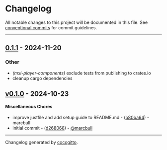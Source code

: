 # Changelog
All notable changes to this project will be documented in this file. See [conventional commits](https://www.conventionalcommits.org/) for commit guidelines.

- - -

## [0.1.1](https://github.com/x-software-com/mxl-crates/compare/mxl-player-components-v0.1.0...mxl-player-components-v0.1.1) - 2024-11-20

### Other

- *(mxl-player-components)* exclude tests from publishing to crates.io
- cleanup cargo dependencies

## [v0.1.0](https://github.com/x-software-com/mxl-player-components/compare/d26806803abd0210cf55ca70d5ee584783f6fef5..v0.1.0) - 2024-10-23
#### Miscellaneous Chores
- improve justfile and add setup guide to README.md - ([b80ba64](https://github.com/x-software-com/mxl-player-components/commit/b80ba64c46c0ba96de3feec9c82e0313d8bf5b54)) - marcbull
- initial commit - ([d268068](https://github.com/x-software-com/mxl-player-components/commit/d26806803abd0210cf55ca70d5ee584783f6fef5)) - [@marcbull](https://github.com/marcbull)

- - -

Changelog generated by [cocogitto](https://github.com/cocogitto/cocogitto).